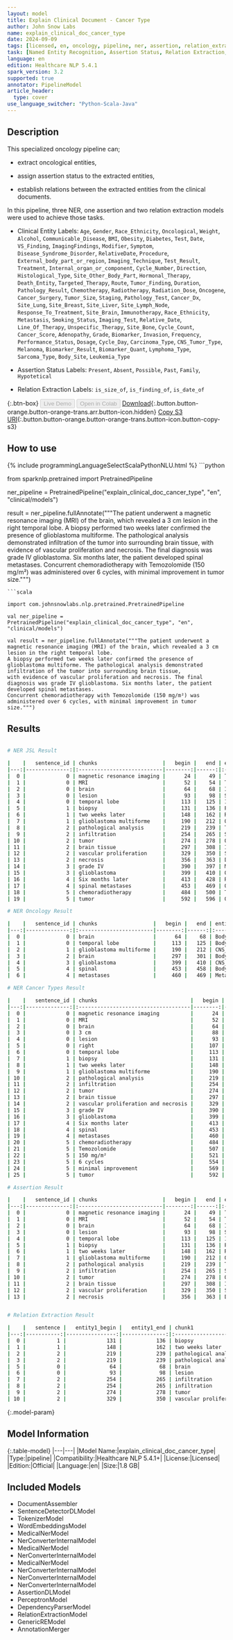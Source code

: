 ```yaml
---
layout: model
title: Explain Clinical Document - Cancer Type
author: John Snow Labs
name: explain_clinical_doc_cancer_type
date: 2024-09-09
tags: [licensed, en, oncology, pipeline, ner, assertion, relation_extraction]
task: [Named Entity Recognition, Assertion Status, Relation Extraction, Pipeline Healthcare]
language: en
edition: Healthcare NLP 5.4.1
spark_version: 3.2
supported: true
annotator: PipelineModel
article_header:
  type: cover
use_language_switcher: "Python-Scala-Java"
---
```


## Description

This specialized oncology pipeline can;

- extract oncological entities,

- assign assertion status to the extracted entities,

- establish relations between the extracted entities from the clinical documents.

In this pipeline, three NER, one assertion and two relation extraction models were used to achieve those tasks.

- Clinical Entity Labels: `Age`, `Gender`, `Race_Ethnicity`, `Oncological`, `Weight`, `Alcohol`, `Communicable_Disease`, `BMI`, `Obesity`, `Diabetes`, `Test`, `Date`,
                          `VS_Finding`, `ImagingFindings`, `Modifier`, `Symptom`, `Disease_Syndrome_Disorder`, `RelativeDate`, `Procedure`, `External_body_part_or_region`,
                          `Imaging_Technique`, `Test_Result`, `Treatment`, `Internal_organ_or_component`, `Cycle_Number`, `Direction`, `Histological_Type`,
                          `Site_Other_Body_Part`, `Hormonal_Therapy`, `Death_Entity`, `Targeted_Therapy`, `Route`, `Tumor_Finding`, `Duration`, `Pathology_Result`,
                          `Chemotherapy`, `Radiotherapy`, `Radiation_Dose`, `Oncogene`, `Cancer_Surgery`, `Tumor_Size`, `Staging`, `Pathology_Test`, `Cancer_Dx`,
                          `Site_Lung`, `Site_Breast`, `Site_Liver`, `Site_Lymph_Node`, `Response_To_Treatment`, `Site_Brain`, `Immunotherapy`, `Race_Ethnicity`,
                          `Metastasis`, `Smoking_Status`, `Imaging_Test`, `Relative_Date`, `Line_Of_Therapy`, `Unspecific_Therapy`, `Site_Bone`, `Cycle_Count`,
                          `Cancer_Score`, `Adenopathy`, `Grade`, `Biomarker`, `Invasion`, `Frequency`, `Performance_Status`, `Dosage`, `Cycle_Day`, `Carcinoma_Type`,
                          `CNS_Tumor_Type`, `Melanoma`, `Biomarker_Result`, `Biomarker_Quant`, `Lymphoma_Type`, `Sarcoma_Type`, `Body_Site`, `Leukemia_Type`

- Assertion Status Labels: `Present`, `Absent`, `Possible`, `Past`, `Family`, `Hypotetical`

- Relation Extraction Labels: `is_size_of`, `is_finding_of`, `is_date_of`

{:.btn-box}
<button class="button button-orange" disabled>Live Demo</button>
<button class="button button-orange" disabled>Open in Colab</button>
[Download](https://s3.amazonaws.com/auxdata.johnsnowlabs.com/clinical/models/explain_clinical_doc_cancer_type_en_5.4.1_3.2_1725883235301.zip){:.button.button-orange.button-orange-trans.arr.button-icon.hidden}
[Copy S3 URI](s3://auxdata.johnsnowlabs.com/clinical/models/explain_clinical_doc_cancer_type_en_5.4.1_3.2_1725883235301.zip){:.button.button-orange.button-orange-trans.button-icon.button-copy-s3}

## How to use



<div class="tabs-box" markdown="1">
{% include programmingLanguageSelectScalaPythonNLU.html %}
```python

from sparknlp.pretrained import PretrainedPipeline

ner_pipeline = PretrainedPipeline("explain_clinical_doc_cancer_type", "en", "clinical/models")

result = ner_pipeline.fullAnnotate("""The patient underwent a magnetic resonance imaging (MRI) of the brain, which revealed a 3 cm lesion in the right temporal lobe.
A biopsy performed two weeks later confirmed the presence of glioblastoma multiforme. The pathological analysis demonstrated infiltration of the tumor into surrounding brain tissue,
with evidence of vascular proliferation and necrosis. The final diagnosis was grade IV glioblastoma. Six months later, the patient developed spinal metastases.
Concurrent chemoradiotherapy with Temozolomide (150 mg/m²) was administered over 6 cycles, with minimal improvement in tumor size.""")

```
```scala

import com.johnsnowlabs.nlp.pretrained.PretrainedPipeline

val ner_pipeline = PretrainedPipeline("explain_clinical_doc_cancer_type", "en", "clinical/models")

val result = ner_pipeline.fullAnnotate("""The patient underwent a magnetic resonance imaging (MRI) of the brain, which revealed a 3 cm lesion in the right temporal lobe.
A biopsy performed two weeks later confirmed the presence of glioblastoma multiforme. The pathological analysis demonstrated infiltration of the tumor into surrounding brain tissue,
with evidence of vascular proliferation and necrosis. The final diagnosis was grade IV glioblastoma. Six months later, the patient developed spinal metastases.
Concurrent chemoradiotherapy with Temozolomide (150 mg/m²) was administered over 6 cycles, with minimal improvement in tumor size.""")

```
</div>

## Results

```bash

# NER JSL Result

|    |   sentence_id | chunks                     |   begin |   end | entities                    |
|---:|--------------:|:---------------------------|--------:|------:|:----------------------------|
|  0 |             0 | magnetic resonance imaging |      24 |    49 | Test                        |
|  1 |             0 | MRI                        |      52 |    54 | Test                        |
|  2 |             0 | brain                      |      64 |    68 | Internal_organ_or_component |
|  3 |             0 | lesion                     |      93 |    98 | Symptom                     |
|  4 |             0 | temporal lobe              |     113 |   125 | Internal_organ_or_component |
|  5 |             1 | biopsy                     |     131 |   136 | Procedure                   |
|  6 |             1 | two weeks later            |     148 |   162 | RelativeDate                |
|  7 |             1 | glioblastoma multiforme    |     190 |   212 | Oncological                 |
|  8 |             2 | pathological analysis      |     219 |   239 | Test                        |
|  9 |             2 | infiltration               |     254 |   265 | Symptom                     |
| 10 |             2 | tumor                      |     274 |   278 | Oncological                 |
| 11 |             2 | brain tissue               |     297 |   308 | Internal_organ_or_component |
| 12 |             2 | vascular proliferation     |     329 |   350 | Symptom                     |
| 13 |             2 | necrosis                   |     356 |   363 | Disease_Syndrome_Disorder   |
| 14 |             3 | grade IV                   |     390 |   397 | Modifier                    |
| 15 |             3 | glioblastoma               |     399 |   410 | Oncological                 |
| 16 |             4 | Six months later           |     413 |   428 | RelativeDate                |
| 17 |             4 | spinal metastases          |     453 |   469 | Oncological                 |
| 18 |             5 | chemoradiotherapy          |     484 |   500 | Treatment                   |
| 19 |             5 | tumor                      |     592 |   596 | Oncological                 |

# NER Oncology Result

|    |   sentence_id | chunks                  |   begin |   end | entities       |
|---:|--------------:|:------------------------|--------:|------:|:---------------|
|  0 |             0 | brain                   |      64 |    68 | Body_Site      |
|  1 |             0 | temporal lobe           |     113 |   125 | Body_Site      |
|  2 |             1 | glioblastoma multiforme |     190 |   212 | CNS_Tumor_Type |
|  3 |             2 | brain                   |     297 |   301 | Body_Site      |
|  4 |             3 | glioblastoma            |     399 |   410 | CNS_Tumor_Type |
|  5 |             4 | spinal                  |     453 |   458 | Body_Site      |
|  6 |             4 | metastases              |     460 |   469 | Metastasis     |

# NER Cancer Types Result

|    |   sentence_id | chunks                              |   begin |   end | entities              |
|---:|--------------:|:------------------------------------|--------:|------:|:----------------------|
|  0 |             0 | magnetic resonance imaging          |      24 |    49 | Imaging_Test          |
|  1 |             0 | MRI                                 |      52 |    54 | Imaging_Test          |
|  2 |             0 | brain                               |      64 |    68 | Site_Brain            |
|  3 |             0 | 3 cm                                |      88 |    91 | Tumor_Size            |
|  4 |             0 | lesion                              |      93 |    98 | Tumor_Finding         |
|  5 |             0 | right                               |     107 |   111 | Direction             |
|  6 |             0 | temporal lobe                       |     113 |   125 | Site_Brain            |
|  7 |             1 | biopsy                              |     131 |   136 | Pathology_Test        |
|  8 |             1 | two weeks later                     |     148 |   162 | Relative_Date         |
|  9 |             1 | glioblastoma multiforme             |     190 |   212 | Cancer_Dx             |
| 10 |             2 | pathological analysis               |     219 |   239 | Pathology_Test        |
| 11 |             2 | infiltration                        |     254 |   265 | Invasion              |
| 12 |             2 | tumor                               |     274 |   278 | Tumor_Finding         |
| 13 |             2 | brain tissue                        |     297 |   308 | Site_Brain            |
| 14 |             2 | vascular proliferation and necrosis |     329 |   363 | Pathology_Result      |
| 15 |             3 | grade IV                            |     390 |   397 | Grade                 |
| 16 |             3 | glioblastoma                        |     399 |   410 | Cancer_Dx             |
| 17 |             4 | Six months later                    |     413 |   428 | Relative_Date         |
| 18 |             4 | spinal                              |     453 |   458 | Site_Bone             |
| 19 |             4 | metastases                          |     460 |   469 | Metastasis            |
| 20 |             5 | chemoradiotherapy                   |     484 |   500 | Unspecific_Therapy    |
| 21 |             5 | Temozolomide                        |     507 |   518 | Chemotherapy          |
| 22 |             5 | 150 mg/m²                           |     521 |   529 | Dosage                |
| 23 |             5 | 6 cycles                            |     554 |   561 | Cycle_Count           |
| 24 |             5 | minimal improvement                 |     569 |   587 | Response_To_Treatment |
| 25 |             5 | tumor                               |     592 |   596 | Tumor_Finding         |

# Assertion Result

|    |   sentence_id | chunks                     |   begin |   end | entities                    | assertion   |
|---:|--------------:|:---------------------------|--------:|------:|:----------------------------|:------------|
|  0 |             0 | magnetic resonance imaging |      24 |    49 | Test                        | Past        |
|  1 |             0 | MRI                        |      52 |    54 | Test                        | Past        |
|  2 |             0 | brain                      |      64 |    68 | Internal_organ_or_component | Present     |
|  3 |             0 | lesion                     |      93 |    98 | Symptom                     | Past        |
|  4 |             0 | temporal lobe              |     113 |   125 | Internal_organ_or_component | Present     |
|  5 |             1 | biopsy                     |     131 |   136 | Procedure                   | Past        |
|  6 |             1 | two weeks later            |     148 |   162 | RelativeDate                | Present     |
|  7 |             1 | glioblastoma multiforme    |     190 |   212 | Oncological                 | Present     |
|  8 |             2 | pathological analysis      |     219 |   239 | Test                        | Present     |
|  9 |             2 | infiltration               |     254 |   265 | Symptom                     | Present     |
| 10 |             2 | tumor                      |     274 |   278 | Oncological                 | Present     |
| 11 |             2 | brain tissue               |     297 |   308 | Internal_organ_or_component | Present     |
| 12 |             2 | vascular proliferation     |     329 |   350 | Symptom                     | Past        |
| 13 |             2 | necrosis                   |     356 |   363 | Disease_Syndrome_Disorder   | Present     |


# Relation Extraction Result

|    |   sentence |   entity1_begin |   entity1_end | chunk1                 | entity1                     |   entity2_begin |   entity2_end | chunk2                  | entity2                     | relation                                |   confidence |
|---:|-----------:|----------------:|--------------:|:-----------------------|:----------------------------|----------------:|--------------:|:------------------------|:----------------------------|:----------------------------------------|-------------:|
|  0 |          1 |             131 |           136 | biopsy                 | Procedure                   |             148 |           162 | two weeks later         | RelativeDate                | is_date_of                              |     1        |
|  1 |          1 |             148 |           162 | two weeks later        | RelativeDate                |             190 |           212 | glioblastoma multiforme | Oncological                 | is_date_of                              |     0.968502 |
|  2 |          2 |             219 |           239 | pathological analysis  | Test                        |             274 |           278 | tumor                   | Oncological                 | is_finding_of                           |     0.998728 |
|  3 |          2 |             219 |           239 | pathological analysis  | Test                        |             356 |           363 | necrosis                | Disease_Syndrome_Disorder   | is_finding_of                           |     0.999999 |
|  5 |          0 |              64 |            68 | brain                  | Internal_organ_or_component |              93 |            98 | lesion                  | Symptom                     | Internal_organ_or_component-Symptom     |     1        |
|  6 |          0 |              93 |            98 | lesion                 | Symptom                     |             113 |           125 | temporal lobe           | Internal_organ_or_component | Symptom-Internal_organ_or_component     |     1        |
|  7 |          2 |             254 |           265 | infiltration           | Symptom                     |             297 |           308 | brain tissue            | Internal_organ_or_component | Symptom-Internal_organ_or_component     |     1        |
|  8 |          2 |             254 |           265 | infiltration           | Symptom                     |             356 |           363 | necrosis                | Disease_Syndrome_Disorder   | Symptom-Disease_Syndrome_Disorder       |     1        |
|  9 |          2 |             274 |           278 | tumor                  | Oncological                 |             297 |           308 | brain tissue            | Internal_organ_or_component | Oncological-Internal_organ_or_component |     1        |
| 10 |          2 |             329 |           350 | vascular proliferation | Symptom                     |             356 |           363 | necrosis                | Disease_Syndrome_Disorder   | Symptom-Disease_Syndrome_Disorder       |     1        |


```

{:.model-param}
## Model Information

{:.table-model}
|---|---|
|Model Name:|explain_clinical_doc_cancer_type|
|Type:|pipeline|
|Compatibility:|Healthcare NLP 5.4.1+|
|License:|Licensed|
|Edition:|Official|
|Language:|en|
|Size:|1.8 GB|

## Included Models

- DocumentAssembler
- SentenceDetectorDLModel
- TokenizerModel
- WordEmbeddingsModel
- MedicalNerModel
- NerConverterInternalModel
- MedicalNerModel
- NerConverterInternalModel
- MedicalNerModel
- NerConverterInternalModel
- NerConverterInternalModel
- NerConverterInternalModel
- AssertionDLModel
- PerceptronModel
- DependencyParserModel
- RelationExtractionModel
- GenericREModel
- AnnotationMerger